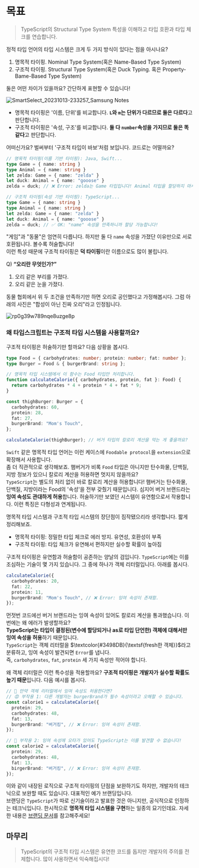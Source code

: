 # 목표

> TypeScript의 Structural Type System 특성을 이해하고 타입 호환과 타입 체크를 연습합니다.

정적 타입 언어의 타입 시스템은 크게 두 가지 방식이 있다는 점을 아시나요? 

1. 명목적 타이핑. Nominal Type System(혹은 Name-Based Type System)
2. 구조적 타이핑. Structural Type System(혹은 Duck Typing. 혹은 Property-Bame-Based Type System)

둘은 어떤 차이가 있을까요? 간단하게 표현할 수 있습니다!  

![SmartSelect_20231013-233257_Samsung Notes](https://github.com/hamelln/typescript-dive-notes/assets/39308313/6061de9f-003b-4164-ac8f-f05d98bf560b)

- 명목적 타이핑은 '이름, 단위'를 비교합니다. **`L`와 `m`는 단위가 다르므로 둘은 다르다**고 판단합니다.
- 구조적 타이핑은 '속성, 구조'를 비교합니다. **둘 다 `number`속성을 가지므로 둘은 똑같다**고 판단합니다.

어떠신가요? 벌써부터 '구조적 타입이 바보'처럼 보입니다. 코드로는 어떨까요?

```typescript
// 명목적 타이핑(이름 기반 타이핑): Java, Swift...
type Game = { name: string }
type Animal = { name: string }
let zelda: Game = { name: "zelda" }
let duck: Animal = { name: "gooose" }
zelda = duck; // ❌ Error: zelda는 Game 타입입니다! Animal 타입을 할당하지 마세요!
```

```typescript
// 구조적 타이핑(속성 기반 타이핑): TypeScript...
type Game = { name: string }
type Animal = { name: string }
let zelda: Game = { name: "zelda" }
let duck: Animal = { name: "gooose" }
zelda = duck; // ✅ OK: "name" 속성을 만족하니까 할당 가능합니다!
```

"게임"과 "동물"은 엄연히 다릅니다. 하지만 둘 다 `name` 속성을 가졌단 이유만으로 서로 호환됩니다. 볼수록 허술합니다!  
이런 특성 때문에 구조적 타이핑은 **덕 타이핑**이란 이름으로도 많이 불립니다.  

Q) **“오리란 무엇인가?”**

1. 오리 같은 부리를 가졌다.
2. 오리 같은 눈을 가졌다.

동물 협회에서 위 두 조건을 만족하기만 하면 오리로 공인했다고 가정해봅시다. 그럼 아래의 사진은 "합성이 아닌 진짜 오리"라고 인정됩니다.

![rp0g39w789nqe8uzge8p](https://github.com/hamelln/typescript-textbook/assets/39308313/1b280fe5-0bc6-4c4c-bd15-2b34dd8baeaa)

### 왜 타입스크립트는 구조적 타입 시스템을 사용할까요? 

구조적 타이핑은 허술하기만 할까요? 다음 상황을 봅시다.

```typescript
type Food = { carbohydrates: number; protein: number; fat: number };
type Burger = Food & { burgerBrand: string };

// 명목적 타입 시스템에서 이 함수는 Food 타입만 처리합니다.
function calculateCalorie({ carbohydrates, protein, fat }: Food) {
  return carbohydrates * 4 + protein * 4 + fat * 9;
}

const thighBurger: Burger = {
  carbohydrates: 60,
  protein: 28,
  fat: 27,
  burgerBrand: "Mom's Touch",
};

calculateCalorie(thighBurger); // 버거 타입의 칼로리 계산을 막는 게 좋을까요?
```

`Swift` 같은 명목적 타입 언어는 이런 케이스에 `Foodable protocol`을 `extension`으로 확장해서 사용합니다.  
좀 더 직관적으로 생각해보죠. 햄버거가 비록 `Food` 타입은 아니지만 탄수화물, 단백질, 지방 정보가 있으니 칼로리 계산을 허용하면 멋지지 않을까요?  
`TypeScript`는 별도의 처리 없이 바로 칼로리 계산을 허용합니다! 햄버거는 탄수화물, 단백질, 지방이라는 Food의 '속성'을 전부 갖췄기 때문입니다. 심지어 버거 브랜드라는 **잉여 속성도 관대하게 허용**합니다. 허술하기만 보였던 시스템이 유연함으로서 작용합니다. 이런 특징은 다형성과 연계됩니다.

명목적 타입 시스템과 구조적 타입 시스템의 장단점이 짐작됐으리라 생각합니다. 짧게 정리해보죠.

- 명목적 타이핑: 정밀한 타입 체크로 에러 방지. 유연성, 호환성이 부족
- 구조적 타이핑: 타입 체크가 유연해서 편하지만 실수할 확률이 높아짐

구조적 타이핑은 유연함과 허술함이 공존하는 양날의 검입니다. `TypeScript`에는 이를 조심하는 기술이 몇 가지 있습니다. 그 중에 하나가 객체 리터럴입니다. 아래를 봅시다.

```typescript
calculateCalorie({
  carbohydrates: 20,
  fat: 22,
  protein: 11,
  burgerBrand: "Mom's Touch", // ❌ Error: 잉여 속성이 존재함.
});
```

먼젓번 코드에선 버거 브랜드라는 잉여 속성이 있어도 칼로리 계산을 통과했습니다. 이번에는 왜 에러가 발생할까요?  
**TypeScript는 타입이 결정된(변수에 할당되거나 as로 타입 단언한) 객체에 대해서만 잉여 속성을 허용**하기 때문입니다.  
`TypeScript`는 객체 리터럴을 $\textcolor{#3498DB}{\textsf{fresh한 객체}}$라고 분류하고, 잉여 속성이 발견되면 `Error`를 냅니다.  
즉, `carbohydrates`, `fat`, `protein` 세 가지 속성만 적어야 합니다.

왜 객체 리터럴은 이런 특수성을 적용할까요? **구조적 타이핑은 개발자가 실수할 확률도 높기 때문**입니다. 다음 예시를 봅시다.

```typescript
// 📒 만약 객체 리터럴에서 잉여 속성도 허용한다면?
// 😡 부작용 1: 다른 개발자는 burgerBrand가 필수 속성이라고 오해할 수 있습니다.
const calorie1 = calculateCalorie({
  protein: 29,
  carbohydrates: 48,
  fat: 13,
  burgerBrand: "버거킹", // ❌ Error: 잉여 속성이 존재함.
});

// 🤬 부작용 2: 잉여 속성에 오타가 있어도 TypeScript는 이를 발견할 수 없습니다!
const calorie2 = calculateCalorie({
  protein: 29,
  carbohydrates: 48,
  fat: 13,
  birgerBrand: "버거킹", // ❌ Error: 잉여 속성이 존재함.
});
```

이와 같이 내장된 로직으로 구조적 타이핑의 단점을 보완하기도 하지만, 개발자의 테크닉으로 보완할 때도 있습니다. 대표적인 예가 브랜딩입니다.  
브랜딩은 `TypeScript`가 따로 신기술이라고 발표한 것은 아니지만, 공식적으로 인정하는 테크닉입니다. 한시적으로 **명목적 타입 시스템을 구현**하는 일종의 묘기인데요. 자세한 내용은 [브랜딩 문서](https://github.com/hamelln/typescript-dive-notes/blob/main/branding.md)를 참고해주세요!

## 마무리

> TypeScript의 구조적 타입 시스템은 유연한 코드를 돕지만 개발자의 주의를 전제합니다. 많이 사용하면서 익숙해집시다!
